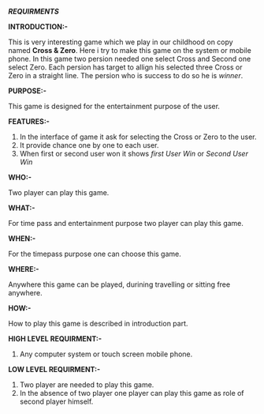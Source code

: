 ___***************REQUIRMENTS***************___

********INTRODUCTION:-********

This is very interesting game which we play in our childhood on copy named __**Cross & Zero**__.
Here i try to make this game on the system or mobile phone. In this game two persion needed one select Cross and Second one select Zero.
Each persion has target to allign his selected three Cross or Zero in a straight line. The persion who is success to do so he is *winner*.  


********PURPOSE:-********

This game is designed for the entertainment purpose of the user.


********FEATURES:-********

1. In the interface of game it ask for selecting the Cross or Zero to the user.
2. It provide chance one by one to each user.
3. When first or second user won it shows *first User Win* or *Second User Win*

********WHO:-********

Two player can play this game.

********WHAT:-********

For time pass and entertainment purpose two player can play this game.

********WHEN:-********

For the timepass purpose one can choose this game.

********WHERE:-********

Anywhere this game can be played, durining travelling or sitting free anywhere.

********HOW:-********

How to play this game is described in introduction part.


********HIGH LEVEL REQUIRMENT:-********

1. Any computer system or touch screen mobile phone. 


********LOW LEVEL REQUIRMENT:-********

1. Two player are needed to play this game.
2. In the absence of two player one player can play this game as role of second player himself.  
